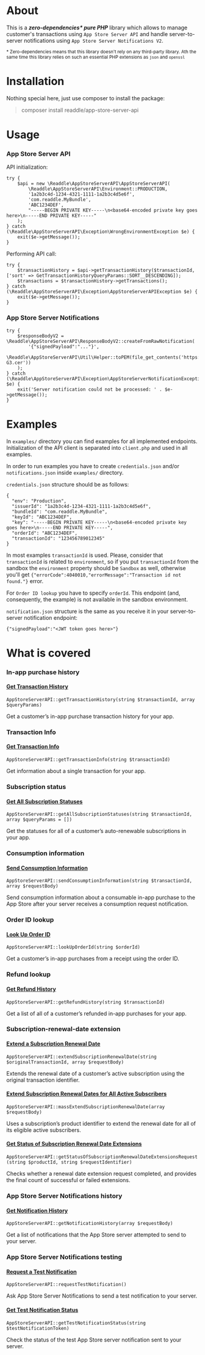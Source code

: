 # About

This is a ***zero-dependencies\* pure PHP*** library which allows to manage customer's transactions using `App Store Server API` and handle server-to-server notifications using `App Store Server Notifications V2`.

<sub>* Zero-dependencies means that this library doesn't rely on any third-party library. Ath the same time this library relies on such an essential PHP extensions as `json` and `openssl`</sub>

# Installation

Nothing special here, just use composer to install the package:

> composer install readdle/app-store-server-api

# Usage

### App Store Server API

API initialization:

```
try {
    $api = new \Readdle\AppStoreServerAPI\AppStoreServerAPI(
        \Readdle\AppStoreServerAPI\Environment::PRODUCTION,
        '1a2b3c4d-1234-4321-1111-1a2b3c4d5e6f',
        'com.readdle.MyBundle',
        'ABC1234DEF',
        "-----BEGIN PRIVATE KEY-----\n<base64-encoded private key goes here>\n-----END PRIVATE KEY-----"
    );
} catch (\Readdle\AppStoreServerAPI\Exception\WrongEnvironmentException $e) {
    exit($e->getMessage());
}
```

Performing API call:

```
try {
    $transactionHistory = $api->getTransactionHistory($transactionId, ['sort' => GetTransactionHistoryQueryParams::SORT__DESCENDING]);
    $transactions = $transactionHistory->getTransactions();
} catch (\Readdle\AppStoreServerAPI\Exception\AppStoreServerAPIException $e) {
    exit($e->getMessage());
}
```

### App Store Server Notifications

```
try {
    $responseBodyV2 = \Readdle\AppStoreServerAPI\ResponseBodyV2::createFromRawNotification(
        '{"signedPayload":"..."}',
        \Readdle\AppStoreServerAPI\Util\Helper::toPEM(file_get_contents('https://www.apple.com/certificateauthority/AppleRootCA-G3.cer'))
    );
} catch (\Readdle\AppStoreServerAPI\Exception\AppStoreServerNotificationException $e) {
    exit('Server notification could not be processed: ' . $e->getMessage());
}
```

# Examples

In `examples/` directory you can find examples for all implemented endpoints. Initialization of the API client is separated into `client.php` and used in all examples.

In order to run examples you have to create `credentials.json` and/or `notifications.json` inside `examples/` directory.

`credentials.json` structure should be as follows:

```
{
  "env": "Production",
  "issuerId": "1a2b3c4d-1234-4321-1111-1a2b3c4d5e6f",
  "bundleId": "com.readdle.MyBundle",
  "keyId": "ABC1234DEF",
  "key": "-----BEGIN PRIVATE KEY-----\n<base64-encoded private key goes here>\n-----END PRIVATE KEY-----",
  "orderId": "ABC1234DEF",
  "transactionId": "123456789012345"
}
```

In most examples `transactionId` is used. Please, consider that `transactionId` is related to `environment`, so if you put `transactionId` from the sandbox the `environment` property should be `Sandbox` as well, otherwise you'll get `{"errorCode":4040010,"errorMessage":"Transaction id not found."}` error. 

For `Order ID lookup` you have to specify `orderId`. This endpoint (and, consequently, the example) is not available in the sandbox environment.

`notification.json` structure is the same as you receive it in your server-to-server notification endpoint:

```
{"signedPayload":"<JWT token goes here>"}
```

# What is covered

### In-app purchase history

#### [Get Transaction History](https://developer.apple.com/documentation/appstoreserverapi/get_transaction_history)

`AppStoreServerAPI::getTransactionHistory(string $transactionId, array $queryParams)`

Get a customer’s in-app purchase transaction history for your app.

### Transaction Info

#### [Get Transaction Info](https://developer.apple.com/documentation/appstoreserverapi/get_transaction_info)

`AppStoreServerAPI::getTransactionInfo(string $transactionId)`

Get information about a single transaction for your app.

### Subscription status

#### [Get All Subscription Statuses](https://developer.apple.com/documentation/appstoreserverapi/get_all_subscription_statuses)

`AppStoreServerAPI::getAllSubscriptionStatuses(string $transactionId, array $queryParams = [])`

Get the statuses for all of a customer’s auto-renewable subscriptions in your app.

### Consumption information

#### [Send Consumption Information](https://developer.apple.com/documentation/appstoreserverapi/send_consumption_information)

`AppStoreServerAPI::sendConsumptionInformation(string $transactionId, array $requestBody)`

Send consumption information about a consumable in-app purchase to the App Store after your server receives a consumption request notification.

### Order ID lookup

#### [Look Up Order ID](https://developer.apple.com/documentation/appstoreserverapi/look_up_order_id)

`AppStoreServerAPI::lookUpOrderId(string $orderId)`

Get a customer’s in-app purchases from a receipt using the order ID.

### Refund lookup

#### [Get Refund History](https://developer.apple.com/documentation/appstoreserverapi/get_refund_history)

`AppStoreServerAPI::getRefundHistory(string $transactionId)`

Get a list of all of a customer’s refunded in-app purchases for your app.

### Subscription-renewal-date extension

#### [Extend a Subscription Renewal Date](https://developer.apple.com/documentation/appstoreserverapi/extend_a_subscription_renewal_date)

`AppStoreServerAPI::extendSubscriptionRenewalDate(string $originalTransactionId, array $requestBody)`

Extends the renewal date of a customer’s active subscription using the original transaction identifier.

#### [Extend Subscription Renewal Dates for All Active Subscribers](https://developer.apple.com/documentation/appstoreserverapi/extend_subscription_renewal_dates_for_all_active_subscribers)

`AppStoreServerAPI::massExtendSubscriptionRenewalDate(array $requestBody)`

Uses a subscription’s product identifier to extend the renewal date for all of its eligible active subscribers.

#### [Get Status of Subscription Renewal Date Extensions](https://developer.apple.com/documentation/appstoreserverapi/get_status_of_subscription_renewal_date_extensions)

`AppStoreServerAPI::getStatusOfSubscriptionRenewalDateExtensionsRequest(string $productId, string $requestIdentifier)`

Checks whether a renewal date extension request completed, and provides the final count of successful or failed extensions.

### App Store Server Notifications history

#### [Get Notification History](https://developer.apple.com/documentation/appstoreserverapi/get_notification_history)

`AppStoreServerAPI::getNotificationHistory(array $requestBody)`

Get a list of notifications that the App Store server attempted to send to your server.

### App Store Server Notifications testing

#### [Request a Test Notification](https://developer.apple.com/documentation/appstoreserverapi/request_a_test_notification)

`AppStoreServerAPI::requestTestNotification()`

Ask App Store Server Notifications to send a test notification to your server.

#### [Get Test Notification Status](https://developer.apple.com/documentation/appstoreserverapi/get_test_notification_status)

`AppStoreServerAPI::getTestNotificationStatus(string $testNotificationToken)`

Check the status of the test App Store server notification sent to your server.
